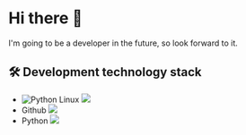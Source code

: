 # **Hi there 👋**
I'm going to be a developer in the future, so look forward to it.



## **🛠️ Development technology stack** 
- ![Python](https://img.shields.io/badge/Python-3776AB?style=for-the-badge&logo=python&logoColor=white) Linux <img src="https://cdn.jsdelivr.net/gh/devicons/devicon@latest/icons/linux/linux-plain.svg" />
- Github <img src="https://cdn.jsdelivr.net/gh/devicons/devicon@latest/icons/github/github-original-wordmark.svg" />
- Python <img src="https://cdn.jsdelivr.net/gh/devicons/devicon@latest/icons/python/python-original-wordmark.svg" />         


<!--
**Lukascruise/Lukascruise** is a ✨ _special_ ✨ repository because its `README.md` (this file) appears on your GitHub profile.

Here are some ideas to get you started:

- 🔭 I’m currently working on ...
- 🌱 I’m currently learning ...
- 👯 I’m looking to collaborate on ...
- 🤔 I’m looking for help with ...
- 💬 Ask me about ...
- 📫 How to reach me: ...
- 😄 Pronouns: ...
- ⚡ Fun fact: ...
-->
